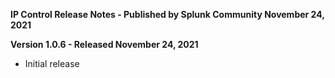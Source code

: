 **IP Control Release Notes - Published by Splunk Community November 24, 2021**


**Version 1.0.6 - Released November 24, 2021**

* Initial release